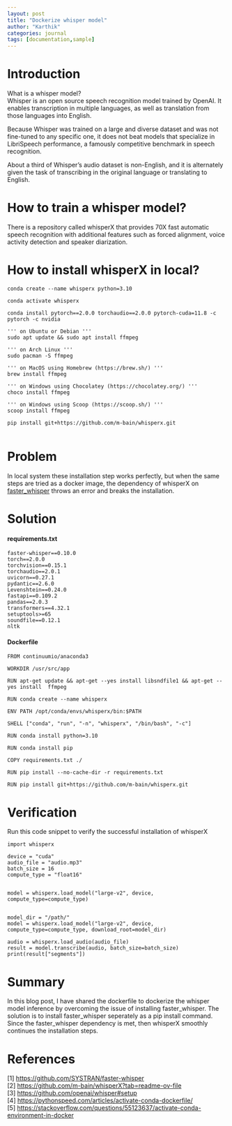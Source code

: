 ```yaml
---
layout: post
title: "Dockerize whisper model"
author: "Karthik"
categories: journal
tags: [documentation,sample]
---
```




# Introduction
What is a whisper model?
<br>
Whisper is an open source speech recognition model trained by OpenAI. It enables transcription in multiple languages, as well as translation from those languages into English. 

Because Whisper was trained on a large and diverse dataset and was not fine-tuned to any specific one, it does not beat models that specialize in LibriSpeech performance, a famously competitive benchmark in speech recognition.

About a third of Whisper’s audio dataset is non-English, and it is alternately given the task of transcribing in the original language or translating to English. 

# How to train a whisper model?
There is a repository called whisperX that provides 70X fast automatic speech recognition with additional features such as forced alignment, voice activity detection and speaker diarization.  

# How to install whisperX in local?
```
conda create --name whisperx python=3.10

conda activate whisperx

conda install pytorch==2.0.0 torchaudio==2.0.0 pytorch-cuda=11.8 -c pytorch -c nvidia

''' on Ubuntu or Debian ''' 
sudo apt update && sudo apt install ffmpeg

''' on Arch Linux '''
sudo pacman -S ffmpeg

''' on MacOS using Homebrew (https://brew.sh/) '''
brew install ffmpeg

''' on Windows using Chocolatey (https://chocolatey.org/) '''
choco install ffmpeg

''' on Windows using Scoop (https://scoop.sh/) '''
scoop install ffmpeg

pip install git+https://github.com/m-bain/whisperx.git


```
# Problem

In local system these installation step works perfectly, but when the same steps are tried as a docker image, the dependency of whisperX on [faster_whisper](https://github.com/SYSTRAN/faster-whisper) throws an error and breaks the installation.  



# Solution
#### requirements.txt

```
faster-whisper==0.10.0
torch==2.0.0 
torchvision==0.15.1 
torchaudio==2.0.1
uvicorn==0.27.1
pydantic==2.6.0
Levenshtein==0.24.0
fastapi==0.109.2
pandas==2.0.3
transformers==4.32.1
setuptools>=65
soundfile==0.12.1
nltk
```

#### Dockerfile

```
FROM continuumio/anaconda3

WORKDIR /usr/src/app

RUN apt-get update && apt-get --yes install libsndfile1 && apt-get --yes install  ffmpeg

RUN conda create --name whisperx

ENV PATH /opt/conda/envs/whisperx/bin:$PATH

SHELL ["conda", "run", "-n", "whisperx", "/bin/bash", "-c"]

RUN conda install python=3.10

RUN conda install pip

COPY requirements.txt ./

RUN pip install --no-cache-dir -r requirements.txt

RUN pip install git+https://github.com/m-bain/whisperx.git
```



# Verification

Run this code snippet to verify the successful installation of whisperX

```
import whisperx

device = "cuda" 
audio_file = "audio.mp3"
batch_size = 16 
compute_type = "float16" 


model = whisperx.load_model("large-v2", device, compute_type=compute_type)


model_dir = "/path/"
model = whisperx.load_model("large-v2", device, compute_type=compute_type, download_root=model_dir)

audio = whisperx.load_audio(audio_file)
result = model.transcribe(audio, batch_size=batch_size)
print(result["segments"])

```


# Summary
In this blog post, I have shared the dockerfile to dockerize the whisper model inference by overcoming the issue of installing faster_whisper.  The solution is to install faster_whisper seperately as a pip install command. Since the faster_whisper dependency is met, then whisperX smoothly continues the installation steps. 



# References

[1] https://github.com/SYSTRAN/faster-whisper 
<br>
[2] https://github.com/m-bain/whisperX?tab=readme-ov-file
<br>
[3] https://github.com/openai/whisper#setup
<br>
[4] https://pythonspeed.com/articles/activate-conda-dockerfile/
<br>
[5] https://stackoverflow.com/questions/55123637/activate-conda-environment-in-docker
<br>